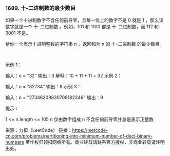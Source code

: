 ### 1689. 十-二进制数的最少数目

如果一个十进制数字不含任何前导零，且每一位上的数字不是 0 就是 1 ，那么该数字就是一个 十-二进制数 。例如，101 和 1100 都是 十-二进制数，而 112 和 3001 不是。

给你一个表示十进制整数的字符串 n ，返回和为 n 的 十-二进制数 的最少数目。

 

示例 1：

输入：n = "32"
输出：3
解释：10 + 11 + 11 = 32
示例 2：

输入：n = "82734"
输出：8
示例 3：

输入：n = "27346209830709182346"
输出：9
 

提示：

1 <= n.length <= 105
n 仅由数字组成
n 不含任何前导零并总是表示正整数

来源：力扣（LeetCode）
链接：https://leetcode-cn.com/problems/partitioning-into-minimum-number-of-deci-binary-numbers
著作权归领扣网络所有。商业转载请联系官方授权，非商业转载请注明出处。